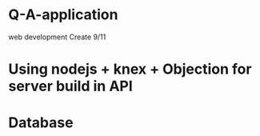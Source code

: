 # Q-A-application
web development
Create 9/11 
# Using nodejs + knex + Objection for server build in API
# Database

